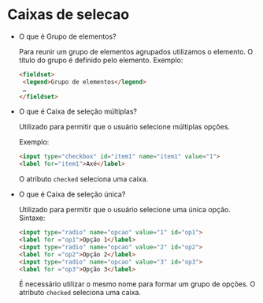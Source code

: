 # Caixas de selecao

- O que é Grupo de elementos?
    
    Para reunir um grupo de elementos agrupados utilizamos o elemento. O título do grupo é definido pelo elemento. Exemplo:
    
    ```html
    <fieldset>
     <legend>Grupo de elementos</legend>
     …
    </fieldset>
    ```
    
- O que é Caixa de seleção múltiplas?
    
    Utilizado para permitir que o usuário selecione múltiplas opções.
    
    Exemplo:
    
    ```html
    <input type="checkbox" id="item1" name="item1" value="1">
    <label for="item1">Axé</label>
    ```
    
    O atributo `checked` seleciona uma caixa.
    
- O que é Caixa de seleção única?
    
    Utilizado para permitir que o usuário selecione uma única opção. Sintaxe:
    
    ```html
    <input type="radio" name="opcao" value="1" id="op1"> 
    <label for ="op1">Opção 1</label>
    <input type="radio" name="opcao" value="2" id="op2">
    <label for ="op2">Opção 2</label>
    <input type="radio" name="opcao" value="3" id="op3">
    <label for ="op3">Opção 3</label>
    ```
    
    É necessário utilizar o mesmo nome para formar um grupo de opções. O atributo `checked` seleciona uma caixa.